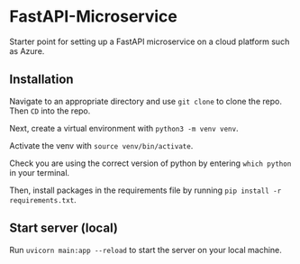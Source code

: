 # FastAPI-Microservice
Starter point for setting up a FastAPI microservice on a cloud platform such as Azure.


## Installation
Navigate to an appropriate directory and use ```git clone``` to clone the repo. Then ```CD``` into the repo.

Next, create a virtual environment with ```python3 -m venv venv```.

Activate the venv with ```source venv/bin/activate```.

Check you are using the correct version of python by entering ```which python``` in your terminal. 

Then, install packages in the requirements file by running ```pip install -r requirements.txt```.

## Start server (local)
Run ```uvicorn main:app --reload``` to start the server on your local machine.